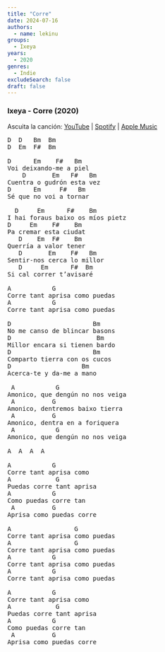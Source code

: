 ```yaml
---
title: "Corre"
date: 2024-07-16
authors:
  - name: lekinu
groups:
  - Ixeya
years:
  - 2020
genres:
  - Indie
excludeSearch: false
draft: false
---
```


### Ixeya - Corre (2020)

Ascuita la canción: [YouTube](https://www.youtube.com/watch?v=YWElGHHIG2Y) | [Spotify](https://open.spotify.com/track/1dtK6vSEsSS9jo7ERGRJqh?si=f5f039ce3d4c412c) | [Apple Music](https://music.apple.com/es/album/corre-aragon%C3%A9s/1542968686?i=1542968687)

<pre>
D  D   Bm  Bm
D  Em  F#  Bm

D      Em    F#   Bm
Voi deixando‐me a piel
    D       Em   F#   Bm
Cuentra o gudrón esta vez
D      Em     F#   Bm
Sé que no voi a tornar

  D     Em      F#    Bm
I hai foraus baixo os míos pietz
D     Em    F#    Bm
Pa cremar esta ciudat
   D    Em  F#    Bm
Querría a valor tener
   D       Em    F#   Bm
Sentir‐nos cerca lo millor
   D     Em      F#  Bm
Si cal correr t’avisaré

A           G
Corre tant aprisa como puedas
A           G
Corre tant aprisa como puedas

D                      Bm
No me canso de blincar basons
D                       Bm
Millor encara si tienen bardo
D                      Bm
Comparto tierra con os cucos
D                   Bm
Acerca‐te y da‐me a mano

 A           G
Amonico, que dengún no nos veiga
 A          G
Amonico, dentremos baixo tierra
 A          G
Amonico, dentra en a foriquera
 A           G
Amonico, que dengún no nos veiga

A  A  A  A

A           G
Corre tant aprisa como
A            G
Puedas corre tant aprisa
A           G
Como puedas corre tan
 A          G
Aprisa como puedas corre

A                 G
Corre tant aprisa como puedas
A                 G
Corre tant aprisa como puedas
A           G
Corre tant aprisa como puedas
A           G
Corre tant aprisa como puedas

A           G
Corre tant aprisa como
A            G
Puedas corre tant aprisa
A           G
Como puedas corre tan
 A          G
Aprisa como puedas corre
</pre>
